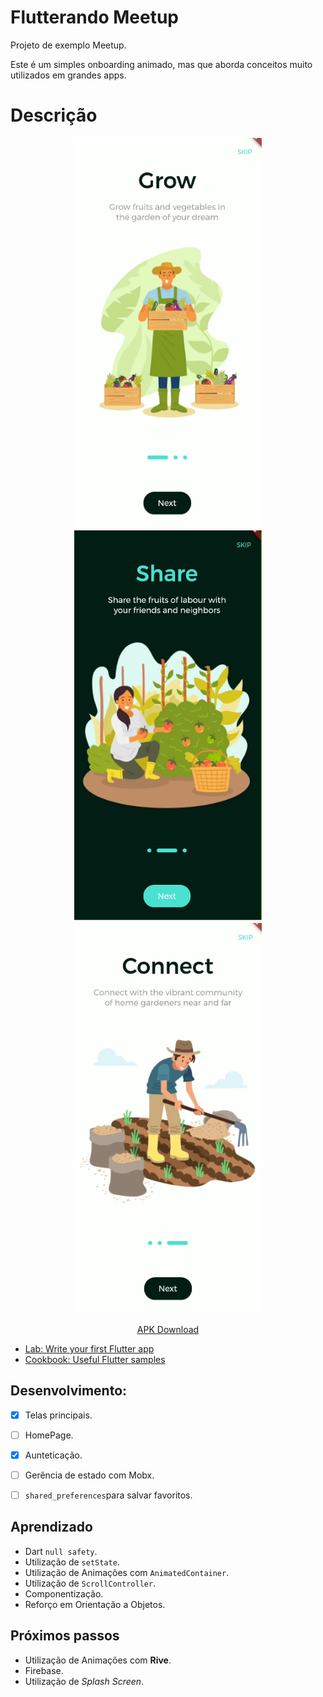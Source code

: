 # Flutterando Meetup

Projeto de exemplo Meetup.

Este é um simples onboarding animado, mas que aborda conceitos muito utilizados em grandes apps.

# Descrição
 
<p align="center">
 <img  width="300" height="625" src="assets/to_readme/1.png">
 <img  width="300" height="625" src="assets/to_readme/2.png">
 <img  width="300" height="625" src="assets/to_readme/3.png">
<p/>

 
<p align="center">
 <a href="https://flutter.dev/docs/get-started/codelab">APK Download</a>
<p/>

- [Lab: Write your first Flutter app](https://flutter.dev/docs/get-started/codelab)
- [Cookbook: Useful Flutter samples](https://flutter.dev/docs/cookbook)


 ## Desenvolvimento:
 - [x] Telas principais.
 - [ ] HomePage.
 - [x] Aunteticação.
 - [ ] Gerência de estado com Mobx.
 - [ ] `shared_preferences`para salvar favoritos.

 
 ## Aprendizado
* Dart `null safety`. 
* Utilização de `setState`.
* Utilização de Animações com `AnimatedContainer`.
* Utilização de `ScrollController`.
* Componentização.
* Reforço em Orientação a Objetos.

 ## Próximos passos
* Utilização de Animações com **Rive**.
* Firebase.
* Utilização de *Splash Screen*.
